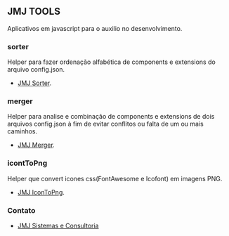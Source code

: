 ## JMJ TOOLS
Aplicativos em javascript para o auxilio no desenvolvimento.

### sorter
Helper para fazer ordenação alfabética de components e extensions do arquivo config.json.
- [JMJ Sorter](https://jmjsistemas.github.io/sorter/).

### merger
Helper para analise e combinação de components e extensions de dois arquivos config.json à fim de evitar conflitos ou falta de um ou mais caminhos.
- [JMJ Merger](https://jmjsistemas.github.io/merger/).

### icontToPng
Helper que convert icones css(FontAwesome e Icofont) em imagens PNG.
- [JMJ IconToPng](https://jmjsistemas.github.io/IconToPng/).

### Contato
- [JMJ Sistemas e Consultoria ](https://jmjsistemas.com.br)
